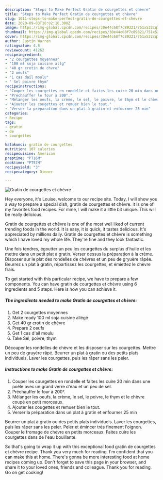 ```yaml
---
description: "Steps to Make Perfect Gratin de courgettes et chèvre"
title: "Steps to Make Perfect Gratin de courgettes et chèvre"
slug: 1011-steps-to-make-perfect-gratin-de-courgettes-et-chevre
date: 2020-09-03T18:02:18.308Z
image: https://img-global.cpcdn.com/recipes/30e44c68f7c89321/751x532cq70/gratin-de-courgettes-et-chevre-photo-principale-de-la-recette.jpg
thumbnail: https://img-global.cpcdn.com/recipes/30e44c68f7c89321/751x532cq70/gratin-de-courgettes-et-chevre-photo-principale-de-la-recette.jpg
cover: https://img-global.cpcdn.com/recipes/30e44c68f7c89321/751x532cq70/gratin-de-courgettes-et-chevre-photo-principale-de-la-recette.jpg
author: Justin Warren
ratingvalue: 4.8
reviewcount: 41262
recipeingredient:
- "2 courgettes moyennes"
- "100 ml soja cuisine allg"
- "40 gr crotin de chvre"
- "2 oeufs"
- "1 cas dail moulu"
- " Sel poivre thym"
recipeinstructions:
- "Couper les courgettes en rondelle et faites les cuire 20 min dans une poêle avec un grand verre d&#39;eau et un peu de sel."
- "Préchauffer le four à 200°."
- "Mélanger les oeufs, la crème, le sel, le poivre, le thym et le chèvre coupé en petit morceaux."
- "Ajouter les cougettes et remuer bien le tout."
- "Verser la préparation dans un plat à gratin et enfourner 25 min"
categories:
- Recipe
tags:
- gratin
- de
- courgettes

katakunci: gratin de courgettes 
nutrition: 107 calories
recipecuisine: American
preptime: "PT16M"
cooktime: "PT57M"
recipeyield: "3"
recipecategory: Dinner

---
```



![Gratin de courgettes et chèvre](https://img-global.cpcdn.com/recipes/30e44c68f7c89321/751x532cq70/gratin-de-courgettes-et-chevre-photo-principale-de-la-recette.jpg)

Hey everyone, it's Louise, welcome to our recipe site. Today, I will show you a way to prepare a special dish, gratin de courgettes et chèvre. It is one of my favorites food recipes. For mine, I will make it a little bit unique. This will be really delicious.

Gratin de courgettes et chèvre is one of the most well liked of current trending foods in the world. It is easy, it is quick, it tastes delicious. It's appreciated by millions daily. Gratin de courgettes et chèvre is something which I have loved my whole life. They're fine and they look fantastic.

Une fois tendres, égoutter un peu les courgettes du surplus d&#39;huile et les mettre dans un petit plat à gratin. Verser dessus la préparation à la crème. Disposer sur le plat des rondelles de chèvres et un peu de gryuère râpée. Beurrez un plat à gratin, répartissez les courgettes, et émiettez le chèvre frais.


To get started with this particular recipe, we have to prepare a few components. You can have gratin de courgettes et chèvre using 6 ingredients and 5 steps. Here is how you can achieve it.

<!--inarticleads1-->

##### The ingredients needed to make Gratin de courgettes et chèvre:

1. Get 2 courgettes moyennes
1. Make ready 100 ml soja cuisine allégé
1. Get 40 gr crotin de chèvre
1. Prepare 2 oeufs
1. Get 1 cas d&#39;ail moulu
1. Take  Sel, poivre, thym


Découper les rondelles de chèvre et les disposer sur les courgettes. Mettre un peu de gruyère râpé. Beurrer un plat à gratin ou des petits plats individuels. Laver les courgettes, puis les râper sans les peler. 

<!--inarticleads2-->

##### Instructions to make Gratin de courgettes et chèvre:

1. Couper les courgettes en rondelle et faites les cuire 20 min dans une poêle avec un grand verre d&#39;eau et un peu de sel.
1. Préchauffer le four à 200°.
1. Mélanger les oeufs, la crème, le sel, le poivre, le thym et le chèvre coupé en petit morceaux.
1. Ajouter les cougettes et remuer bien le tout.
1. Verser la préparation dans un plat à gratin et enfourner 25 min


Beurrer un plat à gratin ou des petits plats individuels. Laver les courgettes, puis les râper sans les peler. Peler et émincer très finement l&#39;oignon. Couper le fromage de chèvre en petits morceaux. Faites cuire les courgettes dans de l&#39;eau bouillante. 

So that's going to wrap it up with this exceptional food gratin de courgettes et chèvre recipe. Thank you very much for reading. I'm confident that you can make this at home. There's gonna be more interesting food at home recipes coming up. Don't forget to save this page in your browser, and share it to your loved ones, friends and colleague. Thank you for reading. Go on get cooking!
